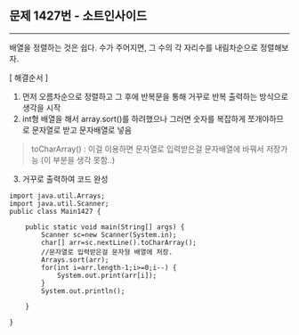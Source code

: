 ## 문제 1427번 - 소트인사이드
---------------
배열을 정렬하는 것은 쉽다. 수가 주어지면, 그 수의 각 자리수를 내림차순으로 정렬해보자.

[ 해결순서 ]
1. 먼저 오름차순으로 정렬하고 그 후에 반복문을 통해 거꾸로 반복 출력하는 방식으로 생각을 시작
2. int형 배열을 해서 array.sort()를 하려했으나 그러면 숫자를 복잡하게 쪼개야하므로 문자열로 받고 문자배열로 넣음
>toCharArray() : 이걸 이용하면 문자열로 입력받은걸 문자배열에 바꿔서 저장가능 (이 부분을 생각 못함..)
3. 거꾸로 출력하여 코드 완성
```
import java.util.Arrays;
import java.util.Scanner;
public class Main1427 {

	public static void main(String[] args) {
		Scanner sc=new Scanner(System.in);
		char[] arr=sc.nextLine().toCharArray(); 
		//문자열로 입력받은걸 문자형 배열에 저장.
		Arrays.sort(arr);
		for(int i=arr.length-1;i>=0;i--) {
			System.out.print(arr[i]);
		}
		System.out.println();

	}

}
```
